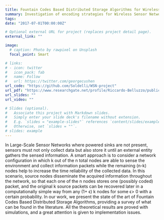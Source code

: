 ```yaml
---
title: Fountain Codes Based Distributed Storage Algorithms for Wireless Sensor Networks
summary: Investigation of encoding strategies for Wireless Sensor Network data to prolong information persistence in the context of battery-powered devices.
tags:
date: "2017-07-01T00:00:00Z"

# Optional external URL for project (replaces project detail page).
external_link: ""

image:
  # caption: Photo by rawpixel on Unsplash
  focal_point: Smart

# links:
# - icon: twitter
#   icon_pack: fab
#   name: Follow
#   url: https://twitter.com/georgecushen
url_code: "https://github.com/Soldelli/WSN-project"
url_pdf: "https://www.researchgate.net/profile/Riccardo-Belluzzo/publication/330134917_Fountain_Codes_Based_Distributed_Storage_Algorithms_for_Wireless_Sensor_Networks/links/5c2f30ba92851c22a3588ad3/Fountain-Codes-Based-Distributed-Storage-Algorithms-for-Wireless-Sensor-Networks.pdf"
url_slides: ""
url_video: ""

# Slides (optional).
#   Associate this project with Markdown slides.
#   Simply enter your slide deck's filename without extension.
#   E.g. `slides = "example-slides"` references `content/slides/example-slides.md`.
#   Otherwise, set `slides = ""`.
# slides: example
---
```


In Large-Scale Sensor Networks where powered sinks are not present, sensors must not only collect data but also store it until an external entity gathers the sensed information. A smart approach is to consider a network configuration in which k out of the n total nodes are able to sense the environment and collect information packets while the remaining (n-k) nodes help to increase the time reliability of the collected data. In this scenario, source nodes disseminate the acquired information throughout the network, so that each one of the n nodes stores one (possibly coded) packet, and the original k source packets can be recovered later in a computationally simple way from any (1+ ϵ) k nodes for some ϵ> 0 with a certain probability. In our work, we present the state of the art of Fountain Codes Based Distributed Storage Algorithms, providing a survey of what can be found in the literature. All the theoretical results are proved with simulations, and a great attention is given to implementation issues.